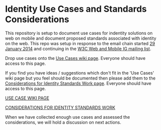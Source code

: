 Identity Use Cases and Standards Considerations
==================

This repository is setup to document use cases for indentity solutions on web on mobile and document proposed standards associated with identity on the web. This repo was setup in response to the email chain started [29 January 2014](http://lists.w3.org/Archives/Public/public-web-mobile/2014Jan/0038.html) and continuing in the [W3C Web and Mobile IG mailing list](http://lists.w3.org/Archives/Public/public-web-mobile/2014Jan/thread.html).

Drop use cases onto the [Use Cases wiki page](https://github.com/w3c-webmob/identity/wiki/Use-Case-List). Everyone should have access to this page.

If you find you have ideas / suggestions which don't fit in the 'Use Cases' wiki page but you feel should be documented then please add them to the [Considerations for Identity Standards Work page](https://github.com/w3c-webmob/identity/wiki/Considerations-for-Identity-Standards-Work). Everyone should have access to this page.

[USE CASE WIKI PAGE](https://github.com/w3c-webmob/identity/wiki/Use-Case-List)

[CONSIDERATIONS FOR IDENTITY STANDARDS WORK](https://github.com/w3c-webmob/identity/wiki/Considerations-for-Identity-Standards-Work)

When we have collected enough use cases and assessed the considerations, we will hold a discussion on next actions. 